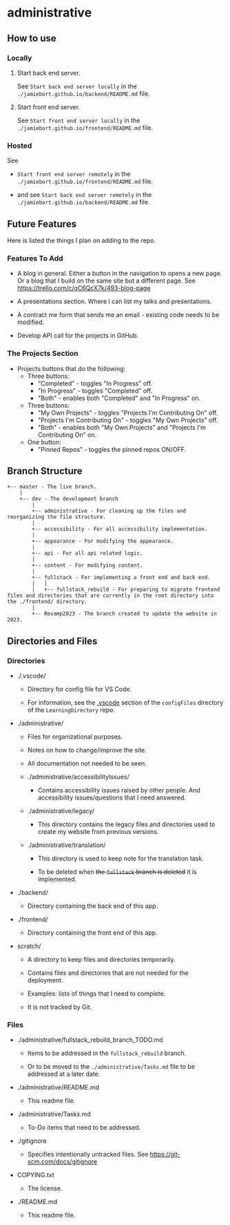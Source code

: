 # administrative

## How to use

### Locally

1. Start back end server.

   See `Start back end server locally` in the `./jamiebort.github.io/backend/README.md` file.

2. Start front end server.

   See `Start front end server locally` in the `./jamiebort.github.io/frontend/README.md` file.

### Hosted

See

- `Start front end server remotely` in the `./jamiebort.github.io/frontend/README.md` file.

- and see `Start back end server remotely` in the `./jamiebort.github.io/backend/README.md` file.

## Future Features

Here is listed the things I plan on adding to the repo.

### Features To Add

- A blog in general. Either a button in the navigation to opens a new page. Or a blog that I build on the same site but a different page. See https://trello.com/c/gC6QcX7k/493-blog-page

- A presentations section. Where I can list my talks and presentations.

- A contract me form that sends me an email - existing code needs to be modified.

- Develop API call for the projects in GitHub.

### The Projects Section

- Projects buttons that do the following:
  - Three buttons:
    - "Completed" - toggles "In Progress" off.
    - "In Progress" - toggles "Completed" off.
    - "Both" - enables both "Completed" and "In Progress" on.
  - Three buttons:
    - "My Own Projects" - toggles "Projects I'm Contributing On" off.
    - "Projects I'm Contributing On" - toggles "My Own Projects" off.
    - "Both" - enables both "My Own Projects" and "Projects I'm Contributing On" on.
  - One button:
    - "Pinned Repos" - toggles the pinned repos ON/OFF.

## Branch Structure

```
+-- master - The live branch.
	|
	+-- dev - The development branch
		|
		+-- administrative - For cleaning up the files and reorganizing the file structure.
		|
		+-- accessibility - For all accessibility implementation.
		|
		+-- appearance - For modifying the appearance.
		|
		+-- api - For all api related logic.
		|
		+-- content - For modifying content.
		|
		+-- fullstack - For implementing a front end and back end.
		|   |
		|   +-- fullstack_rebuild - For preparing to migrate frontend files and directories that are currently in the root directory into the ./frontend/ directory.
		|
		+-- Revamp2023 - The branch created to update the website in 2023.
```

## Directories and Files

### Directories

- ./.vscode/

  - Directory for config file for VS Code.

  - For information, see the [.vscode](https://github.com/JamieBort/LearningDirectory/tree/master/Git/configFiles#vscode) section of the `configFiles` directory of the `LearningDirectory` repo.

- ./administrative/

  - Files for organizational purposes.

  - Notes on how to change/improve the site.

  - All documentation not needed to be seen.

  - ./administrative/accessibilityIssues/

    - Contains accessibility issues raised by other people. And accessibility issues/questions that I need answered.

  - ./administrative/legacy/

    - This directory contains the legacy files and directories used to create my website from previous versions.

  - ./administrative/translation/

    - This directory is used to keep note for the translation task.

    - To be deleted when ~~the `fullstack` branch is deleted~~ it is implemented.

- ./backend/

  - Directory containing the back end of this app.

- ./frontend/

  - Directory containing the front end of this app.

- scratch/

  - A directory to keep files and directories temporarily.

  - Contains files and directories that are not needed for the deployment.

  - Examples: lists of things that I need to complete.

  - It is not tracked by Git.

### Files

- ./administrative/fullstack_rebuild_branch_TODO.md

  - Items to be addressed in the `fullstack_rebuild` branch.

  - Or to be moved to the `./administrative/Tasks.md` file to be addressed at a later date.

- ./administrative/README.md

  - This readme file.

- ./administrative/Tasks.md

  - To-Do items that need to be addressed.

- ./gitignore

  - Specifies intentionally untracked files. See https://git-scm.com/docs/gitignore

- COPYING.txt

  - The license.

- ./README.md

  - This readme file.

